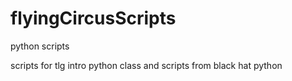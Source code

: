 # flyingCircusScripts
python scripts

scripts for tlg intro python class and scripts from black hat python
